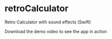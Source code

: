 # retroCalculator
Retro Calculator with sound effects (Swift)

Download the demo video to see the app in action
